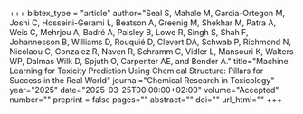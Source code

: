 +++
bibtex_type = "article"
author="Seal S, Mahale M, Garcia-Ortegon M, Joshi C, Hosseini-Gerami L, Beatson A, Greenig M, Shekhar M, Patra A, Weis C, Mehrjou A, Badré A, Paisley B, Lowe R, Singh S, Shah F, Johannesson B, Williams D, Rouquié D, Clevert DA, Schwab P, Richmond N, Nicolaou C, Gonzalez R, Naven R, Schramm C, Vidler L, Mansouri K, Walters WP, Dalmas Wilk D, Spjuth O, Carpenter AE, and Bender A."
title="Machine Learning for Toxicity Prediction Using Chemical Structure: Pillars for Success in the Real World"
journal="Chemical Research in Toxicology"
year="2025"
date="2025-03-25T00:00:00+02:00"
volume="Accepted"
number=""
preprint = false
pages=""
abstract=""
doi=""
url_html=""
+++
